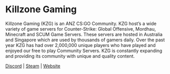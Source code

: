 # Killzone Gaming

Killzone Gaming (KZG) is an ANZ CS:GO Community. KZG host’s a wide variety of game servers for Counter-Strike: Global Offensive, Mordhau, Minecraft and SCUM Game Servers. These servers are hosted in Australia and Singapore which are used by thousands of gamers daily. Over the past year KZG has had over 2,000,000 unique players who have played and enjoyed our free to play Community Servers. KZG is constantly expanding and providing its community with unique and quality content.

[Discord](https://kzg.gg/Discord) | [Steam](https://kzg.gg/steam) | [Website](Website)